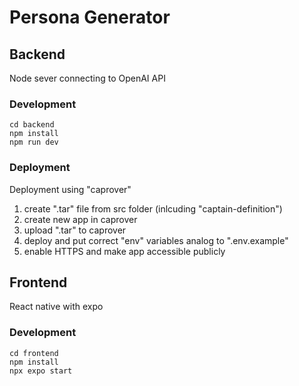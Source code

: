 # Persona Generator

## Backend
Node sever connecting to OpenAI API
### Development
```shell
cd backend
npm install
npm run dev
```

### Deployment
Deployment using "caprover"
1. create ".tar" file from src folder (inlcuding "captain-definition")
2. create new app in caprover
3. upload ".tar" to caprover
4. deploy and put correct "env" variables analog to ".env.example"
5. enable HTTPS and make app accessible publicly

## Frontend
React native with expo

### Development
```shell
cd frontend
npm install
npx expo start
```

